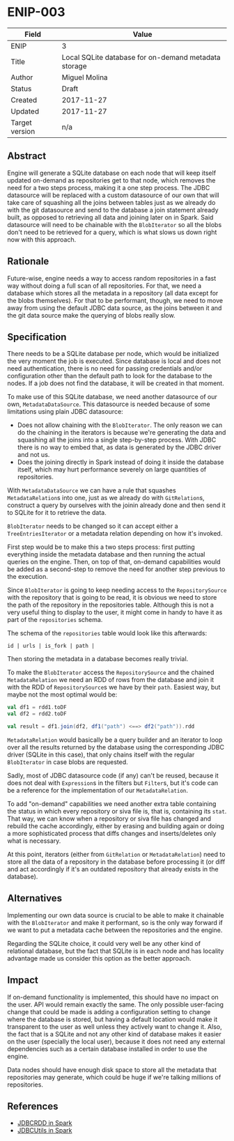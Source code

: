 # ENIP-003

| Field | Value |
| --- | --- |
| ENIP | 3 |
| Title | Local SQLite database for on-demand metadata storage |
| Author | Miguel Molina |
| Status | Draft |
| Created | 2017-11-27 |
| Updated | 2017-11-27 |
| Target version | n/a |

## Abstract

Engine will generate a SQLite database on each node that will keep itself updated on-demand as repositories get to that node, which removes the need for a two steps process, making it a one step process. The JDBC datasource will be replaced with a custom datasource of our own that will take care of squashing all the joins between tables just as we already do with the git datasource and send to the database a join statement already built, as opposed to retrieving all data and joining later on in Spark. Said datasource will need to be chainable with the `BlobIterator` so all the blobs don't need to be retrieved for a query, which is what slows us down right now with this approach.

## Rationale

Future-wise, engine needs a way to access random repositories in a fast way without doing a full scan of all repositories. For that, we need a database which stores all the metadata in a repository \(all data except for the blobs themselves\). For that to be performant, though, we need to move away from using the default JDBC data source, as the joins between it and the git data source make the querying of blobs really slow.

## Specification

There needs to be a SQLite database per node, which would be initialized the very moment the job is executed. Since database is local and does not need authentication, there is no need for passing credentials and/or configuration other than the default path to look for the database to the nodes. If a job does not find the database, it will be created in that moment.

To make use of this SQLite database, we need another datasource of our own, `MetadataDataSource`. This datasource is needed because of some limitations using plain JDBC datasource:

* Does not allow chaining with the `BlobIterator`. The only reason we can do the chaining in the iterators is because we're generating the data and squashing all the joins into a single step-by-step process. With JDBC there is no way to embed that, as data is generated by the JDBC driver and not us.
* Does the joining directly in Spark instead of doing it inside the database itself, which may hurt performance severely on large quantities of repositories.

With `MetadataDataSource` we can have a rule that squashes `MetadataRelation`s into one, just as we already do with `GitRelation`s, construct a query by ourselves with the joinin already done and then send it to SQLite for it to retrieve the data.

`BlobIterator` needs to be changed so it can accept either a `TreeEntriesIterator` or a metadata relation depending on how it's invoked.

First step would be to make this a two steps process: first putting everything inside the metadata database and then running the actual queries on the engine. Then, on top of that, on-demand capabilities would be added as a second-step to remove the need for another step previous to the execution.

Since `BlobIterator` is going to keep needing access to the `RepositorySource` with the repository that is going to be read, it is obvious we need to store the path of the repository in the repositories table. Although this is not a very useful thing to display to the user, it might come in handy to have it as part of the `repositories` schema.

The schema of the `repositories` table would look like this afterwards:

```text
id | urls | is_fork | path |
```

Then storing the metadata in a database becomes really trivial.

To make the `BlobIterator` access the `RepositorySource` and the chained `MetadataRelation` we need an RDD of rows from the database and join it with the RDD of `RepositorySource`s we have by their `path`. Easiest way, but maybe not the most optimal would be:

```scala
val df1 = rdd1.toDF
val df2 = rdd2.toDF

val result = df1.join(df2, df1("path") <==> df2("path")).rdd
```

`MetadataRelation` would basically be a query builder and an iterator to loop over all the results returned by the database using the corresponding JDBC driver \(SQLite in this case\), that only chains itself with the regular `BlobIterator` in case blobs are requested.

Sadly, most of JDBC datasource code \(if any\) can't be reused, because it does not deal with `Expression`s in the filters but `Filter`s, but it's code can be a reference for the implementation of our `MetadataRelation`.

To add "on-demand" capabilities we need another extra table containing the status in which every repository or siva file is, that is, containing its `stat`. That way, we can know when a repository or siva file has changed and rebuild the cache accordingly, either by erasing and building again or doing a more sophisticated process that diffs changes and inserts/deletes only what is necessary.

At this point, iterators \(either from `GitRelation` or `MetadataRelation`\) need to store all the data of a repository in the database before processing it \(or diff and act accordingly if it's an outdated repository that already exists in the database\).

## Alternatives

Implementing our own data source is crucial to be able to make it chainable with the `BlobIterator` and make it performant, so is the only way forward if we want to put a metadata cache between the repositories and the engine.

Regarding the SQLite choice, it could very well be any other kind of relational database, but the fact that SQLite is in each node and has locality advantage made us consider this option as the better approach.

## Impact

If on-demand functionality is implemented, this should have no impact on the user. API would remain exactly the same. The only possible user-facing change that could be made is adding a configuration setting to change where the database is stored, but having a default location would make it transparent to the user as well unless they actively want to change it. Also, the fact that is a SQLite and not any other kind of database makes it easier on the user \(specially the local user\), because it does not need any external dependencies such as a certain database installed in order to use the engine.

Data nodes should have enough disk space to store all the metadata that repositories may generate, which could be huge if we're talking millions of repositories.

## References

* [JDBCRDD in Spark](https://github.com/apache/spark/blob/master/sql/core/src/main/scala/org/apache/spark/sql/execution/datasources/jdbc/JDBCRDD.scala)
* [JDBCUtils in Spark](https://github.com/apache/spark/blob/master/sql/core/src/main/scala/org/apache/spark/sql/execution/datasources/jdbc/JdbcUtils.scala)

